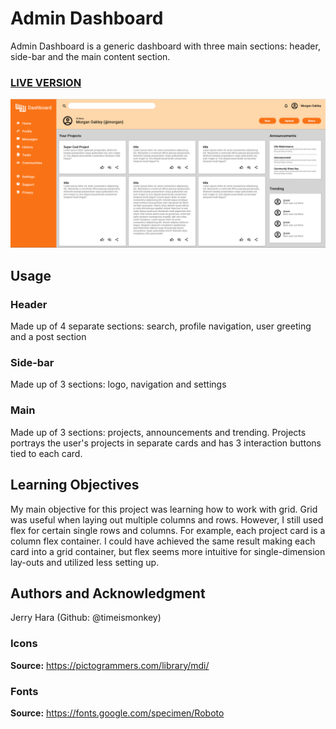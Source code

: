 # Admin Dashboard
Admin Dashboard is a generic dashboard with three main sections: header, side-bar and the main content section.  

### <a href="">LIVE VERSION</a>
![preview screenshot](admin-dashboard-preview.png)


## Usage
### Header
Made up of 4 separate sections: search, profile navigation, user greeting and a post section

### Side-bar
Made up of 3 sections: logo, navigation and settings

### Main
Made up of 3 sections: projects, announcements and trending. Projects portrays the user's projects in separate cards and has 3 interaction buttons tied to each card.

## Learning Objectives
My main objective for this project was learning how to work with grid. Grid was useful when laying out multiple columns and rows. However, I still used flex for certain single rows and columns. For example, each project card is a column flex container. I could have achieved the same result making each card into a grid container, but flex seems more intuitive for single-dimension lay-outs and utilized less setting up. 

## Authors and Acknowledgment
Jerry Hara (Github: @timeismonkey)

### Icons
**Source:** https://pictogrammers.com/library/mdi/

### Fonts
**Source:** https://fonts.google.com/specimen/Roboto